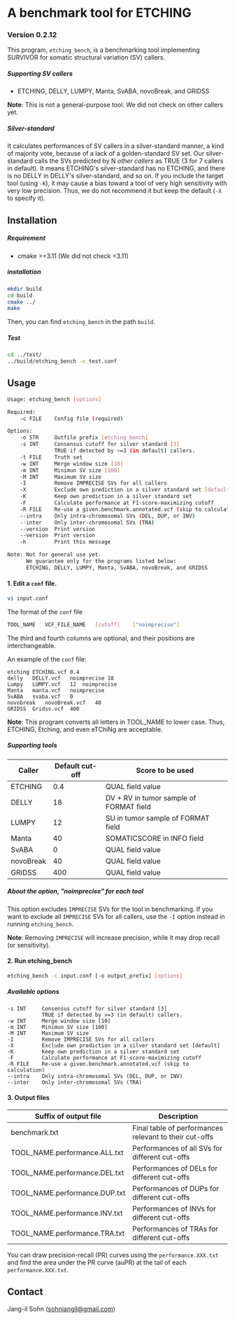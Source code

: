 # A benchmark tool for ETCHING

### Version 0.2.12

This program, ```etching_bench```, is a benchmarking tool implementing SURVIVOR for somatic structural variation (SV) callers. 

##### Supporting SV callers

* ETCHING, DELLY, LUMPY, Manta, SvABA, novoBreak, and GRIDSS

**Note**: This is not a general-purpose tool. We did not check on other callers yet.



##### Silver-standard

It calculates performances of SV callers in a silver-standard manner, a kind of majority vote, because of a lack of a golden-standard SV set. Our silver-standard calls the SVs predicted by N *other callers* as TRUE (3 for 7 callers in default). It means ETCHING's silver-standard has no ETCHING, and there is no DELLY in DELLY's silver-standard, and so on. If you include the target tool (using ```-K```), it may cause a bias toward a tool of very high sensitivity with very low precision. Thus, we do not recommend it but keep the default (```-X``` to specify it).



## Installation

##### Requirement

* cmake >=3.11 (We did not check <3.11)

##### installation

```bash
mkdir build
cd build
cmake ../
make
```

Then, you can find  ```etching_bench```  in the path ```build```.

##### Test

```bash
cd ../test/
../build/etching_bench -c test.conf
```



## Usage

```bash
Usage: etching_bench [options]

Required:
	-c FILE    Config file (required)

Options:
	-o STR     Outfile prefix [etching_bench]
	-s INT     Consensus cutoff for silver standard [3]
	           TRUE if detected by >=3 (in default) callers.
	-t FILE    Truth set
	-w INT     Merge window size [10]
	-m INT     Minimun SV size [100]
	-M INT     Maximum SV size
	-I         Remove IMPRECISE SVs for all callers
	-X         Exclude own prediction in a silver standard set [default]
	-K         Keep own prediction in a silver standard set
	-F         Calculate performance at F1-score-maximizing cutoff
	-R FILE    Re-use a given.benchmark.annotated.vcf (skip to calculation)
	--intra    Only intra-chromosomal SVs (DEL, DUP, or INV)
	--inter    Only inter-chromosomal SVs (TRA)
	--version  Print version
	--version  Print version
	-h         Print this message

Note: Not for general use yet.
      We guarantee only for the programs listed below:
      ETCHING, DELLY, LUMPY, Manta, SvABA, novoBreak, and GRIDSS

```



#### 1. Edit a ```conf``` file. 

```bash
vi input.conf
```

The format of the ```conf``` file

```bash
TOOL_NAME	VCF_FILE_NAME	[cutoff]	["noimprecise"]
```

The third and fourth columns are optional, and their positions are interchangeable. 

An example of the ```conf``` file:

```
etching	ETCHING.vcf	0.4
delly	DELLY.vcf	noimprecise	18
Lumpy	LUMPY.vcf	12	noimprecise
Manta	manta.vcf	noimprecise
SvABA	svaba.vcf	0
novobreak	novoBreak.vcf	40
GRIDSS	Gridss.vcf	400
```

**Note**: This program converts all letters in TOOL_NAME to lower case. Thus, ETCHING, Etching, and even eTChiNg are acceptable.



##### Supporting tools

| Caller    | Default cut-off | Score to be used                        |
| --------- | --------------- | --------------------------------------- |
| ETCHING   | 0.4             | QUAL field value                        |
| DELLY     | 18              | DV + RV in tumor sample of FORMAT field |
| LUMPY     | 12              | SU in tumor sample of FORMAT field      |
| Manta     | 40              | SOMATICSCORE in INFO field              |
| SvABA     | 0               | QUAL field value                        |
| novoBreak | 40              | QUAL field value                        |
| GRIDSS    | 400             | QUAL field value                        |



##### About the option, "noimprecise" for each tool

This option excludes ```IMPRECISE``` SVs for the tool in benchmarking. If you want to exclude all ```IMPRECISE``` SVs for all callers, use the ```-I``` option instead in running ```etching_bench```. 

**Note**: Removing ```IMPRECISE``` will increase precision, while it may drop recall (or sensitivity).



#### 2. Run etching_bench 

```bash
etching_bench -c input.conf [-o output_prefix] [options]
```

##### Available options

	-s INT     Consensus cutoff for silver standard [3]
	           TRUE if detected by >=3 (in default) callers.
	-w INT     Merge window size [10]
	-m INT     Minimun SV size [100]
	-M INT     Maximum SV size
	-I         Remove IMPRECISE SVs for all callers
	-X         Exclude own prediction in a silver standard set [default]
	-K         Keep own prediction in a silver standard set
	-F         Calculate performance at F1-score-maximizing cutoff
	-R FILE    Re-use a given.benchmark.annotated.vcf (skip to calculation)
	--intra    Only intra-chromosomal SVs (DEL, DUP, or INV)
	--inter    Only inter-chromosomal SVs (TRA)





#### 3. Output files

| Suffix of output file         | Description                                            |
| ----------------------------- | ------------------------------------------------------ |
| benchmark.txt                 | Final table of performances relevant to their cut-offs |
| TOOL_NAME.performance.ALL.txt | Performances of all SVs for different cut-offs         |
| TOOL_NAME.performance.DEL.txt | Performances of DELs for different cut-offs            |
| TOOL_NAME.performance.DUP.txt | Performances of DUPs for different cut-offs            |
| TOOL_NAME.performance.INV.txt | Performances of INVs for different cut-offs            |
| TOOL_NAME.performance.TRA.txt | Performances of TRAs for different cut-offs            |

You can draw precision-recall (PR) curves using the ```performance.XXX.txt``` and find the area under the PR curve (auPR) at the tail of each ```performance.XXX.txt```.



## Contact

Jang-il Sohn (sohnjangil@gmail.com)
